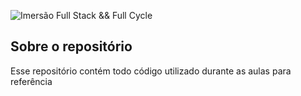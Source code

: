 ![Imersão Full Stack && Full Cycle](https://events-fullcycle.s3.amazonaws.com/events-fullcycle/static/site/img/grupo_4417.png)
## Sobre o repositório
Esse repositório contém todo código utilizado durante as aulas para referência
